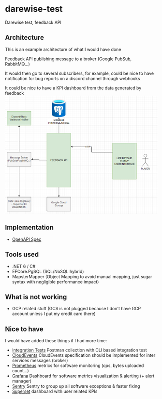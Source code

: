 # darewise-test
Darewise test, feedback API


## Architecture

This is an example architecture of what I would have done

Feedback API publishing message to a broker (Google PubSub, RabbitMQ...)

It would then go to several subscribers, for example, could be nice to have notification for bug reports on a discord channel through webhooks

It could be nice to have a KPI dashboard from the data generated by feedback 
![](docs/diagram.png)


## Implementation
- [OpenAPI Spec](docs/openapi.json)

## Tools used

- .NET 6 / C#
- EFCore.PgSQL (SQL/NoSQL hybrid)
- MapsterMapper (Object Mapping to avoid manual mapping, just sugar syntax with negligible performance impact)


## What is not working
- GCP related stuff (GCS is not plugged because I don't have GCP account unless I put my credit card there)


## Nice to have

I would have added these things if I had more time:
- [Integration Tests](https://www.npmjs.com/package/newman) Postman collection with CLI based integration test
- [CloudEvents](https://cloudevents.io/) CloudEvents specification should be implemented for inter services messages (broker)
- [Prometheus](https://prometheus.io/) metrics for software monitoring (qps, bytes uploaded count...)
- [Grafana](https://grafana.com) Dashboard for software metrics visualization & alerting (+ alert manager)
- [Sentry](https://sentry.io) Sentry to group up all software exceptions & faster fixing
- [Superset](http://superset.apache.org/) dashboard with user related KPIs
